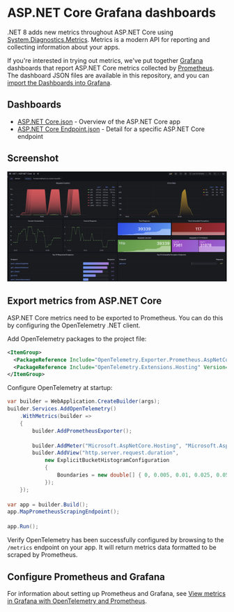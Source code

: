 # ASP.NET Core Grafana dashboards

.NET 8 adds new metrics throughout ASP.NET Core using [System.Diagnostics.Metrics](https://learn.microsoft.com/dotnet/core/diagnostics/compare-metric-apis#systemdiagnosticsmetrics). Metrics is a modern API for reporting and collecting information about your apps.

If you're interested in trying out metrics, we've put together [Grafana](https://grafana.com/) dashboards that report ASP.NET Core metrics collected by [Prometheus](https://prometheus.io/). The dashboard JSON files are available in this repository, and you can [import the Dashboards into Grafana](https://grafana.com/docs/grafana/latest/dashboards/manage-dashboards/#import-a-dashboard).

## Dashboards

* [ASP.NET Core.json](./dashboards/ASP.NET%20Core.json) - Overview of the ASP.NET Core app
* [ASP.NET Core Endpoint.json](./dashboards/ASP.NET%20Core%20Endpoint.json) - Detail for a specific ASP.NET Core endpoint

## Screenshot

![ASP.NET Core Grafana dashboard](./dashboard-screenshot.png)

## Export metrics from ASP.NET Core

ASP.NET Core metrics need to be exported to Prometheus. You can do this by configuring the OpenTelemetry .NET client.

Add OpenTelemetry packages to the project file:

```xml
<ItemGroup>
  <PackageReference Include="OpenTelemetry.Exporter.Prometheus.AspNetCore" Version="1.6.0-rc.1" />
  <PackageReference Include="OpenTelemetry.Extensions.Hosting" Version="1.6.0-rc.1" />
</ItemGroup>
```

Configure OpenTelemetry at startup:

```csharp
var builder = WebApplication.CreateBuilder(args);
builder.Services.AddOpenTelemetry()
    .WithMetrics(builder =>
    {
        builder.AddPrometheusExporter();

        builder.AddMeter("Microsoft.AspNetCore.Hosting", "Microsoft.AspNetCore.Server.Kestrel");
        builder.AddView("http.server.request.duration",
            new ExplicitBucketHistogramConfiguration
            {
                Boundaries = new double[] { 0, 0.005, 0.01, 0.025, 0.05, 0.075, 0.1, 0.25, 0.5, 0.75, 1, 2.5, 5, 7.5, 10 }
            });
    });

var app = builder.Build();
app.MapPrometheusScrapingEndpoint();

app.Run();
```

Verify OpenTelemetry has been successfully configured by browsing to the `/metrics` endpoint on your app. It will return metrics data formatted to be scraped by Prometheus.

## Configure Prometheus and Grafana

For information about setting up Prometheus and Grafana, see [View metrics in Grafana with OpenTelemetry and Prometheus](https://learn.microsoft.com/dotnet/core/diagnostics/metrics-collection#view-metrics-in-grafana-with-opentelemetry-and-prometheus).
